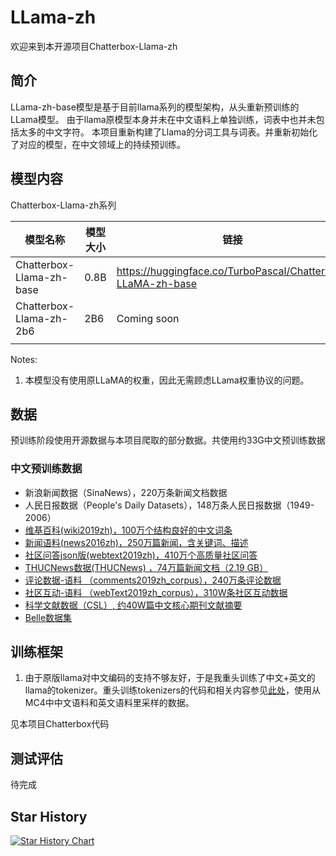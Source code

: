 # LLama-zh

欢迎来到本开源项目Chatterbox-Llama-zh

## 简介
LLama-zh-base模型是基于目前llama系列的模型架构，从头重新预训练的LLama模型。
由于llama原模型本身并未在中文语料上单独训练，词表中也并未包括太多的中文字符。
本项目重新构建了Llama的分词工具与词表。并重新初始化了对应的模型，在中文领域上的持续预训练。

## 模型内容

Chatterbox-Llama-zh系列

| 模型名称                 | 模型大小 | 链接                                                        |
| ------------------------ | -------- | ----------------------------------------------------------- |
| Chatterbox-Llama-zh-base | 0.8B     | https://huggingface.co/TurboPascal/Chatterbox-LLaMA-zh-base |
| Chatterbox-Llama-zh-2b6  | 2B6      | Coming soon                                                 |
|                          |          |                                                             |

Notes:

1. 本模型没有使用原LLaMA的权重，因此无需顾虑LLama权重协议的问题。

## 数据

预训练阶段使用开源数据与本项目爬取的部分数据。共使用约33G中文预训练数据

### 中文预训练数据

- 新浪新闻数据（SinaNews），220万条新闻文档数据
- 人民日报数据（People's Daily Datasets），148万条人民日报数据（1949-2006）
- [维基百科(wiki2019zh)，100万个结构良好的中文词条](https://github.com/brightmart/nlp_chinese_corpus)
- [新闻语料(news2016zh)，250万篇新闻，含关键词、描述](https://github.com/brightmart/nlp_chinese_corpus)
- [社区问答json版(webtext2019zh)，410万个高质量社区问答](https://github.com/brightmart/nlp_chinese_corpus)
- [THUCNews数据(THUCNews) ，74万篇新闻文档（2.19 GB）](http://thuctc.thunlp.org/#%E4%B8%AD%E6%96%87%E6%96%87%E6%9C%AC%E5%88%86%E7%B1%BB%E6%95%B0%E6%8D%AE%E9%9B%86THUCNews)
- [评论数据-语料 （comments2019zh_corpus），240万条评论数据](https://github.com/CLUEbenchmark/CLUECorpus2020)
- [社区互动-语料 （webText2019zh_corpus），310W条社区互动数据](https://github.com/CLUEbenchmark/CLUECorpus2020)
- [科学文献数据（CSL）,  约40W篇中文核心期刊文献摘要](https://github.com/ydli-ai/CSL)
- [Belle数据集](https://huggingface.co/datasets/BelleGroup/train_2M_CN)

## 训练框架

1. 由于原版llama对中文编码的支持不够友好，于是我重头训练了中文+英文的llama的tokenizer。重头训练tokenizers的代码和相关内容参见[此处](../../example/TrainTokenizersExample/readme.md)，使用从MC4中中文语料和英文语料里采样的数据。



见本项目Chatterbox代码

## 测试评估

待完成



## Star History

[![Star History Chart](https://api.star-history.com/svg?repos=enze5088/Chatterbox&type=Date)](https://star-history.com/#enze5088/Chatterbox&Date)

